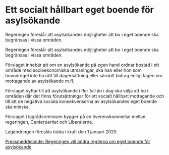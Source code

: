 # Ett socialt hållbart eget boende för asylsökande

Regeringen föreslår att asylsökandes möjligheter att bo i eget boende ska begränsas i vissa områden.

Regeringen föreslår att asylsökandes möjligheter att bo i eget boende ska begränsas i vissa områden.

Förslaget innebär att om en asylsökande på egen hand ordnar bostad i ett område med socioekonomiska utmaningar, ska han eller hon som huvudregel inte ha rätt till dagersättning eller särskilt bidrag enligt lagen om mottagande av asylsökande m.fl.

Förslaget syftar till att asylsökande i fler fall än i dag ska välja att bo i områden där det finns förutsättningar för ett socialt hållbart mottagande och till att de negativa sociala konsekvenserna av asylsökandes eget boende ska minska.

Förslaget i lagrådsremissen bygger på en överenskommelse mellan regeringen, Centerpartiet och Liberalerna.

Lagändringen föreslås träda i kraft den 1 januari 2020.

[Pressmeddelande: Regeringen vill ändra reglerna om eget boende för asylsökande](/pressmeddelanden/2019/06/regeringen-vill-andra-reglerna-om-eget-boende-for-asylsokande/)
